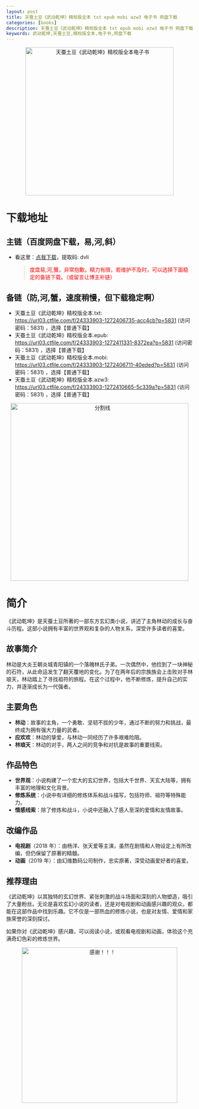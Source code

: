 ```yaml
---
layout: post
title: 天蚕土豆《武动乾坤》精校版全本 txt epub mobi azw3 电子书 网盘下载
categories: [books]
description: 天蚕土豆《武动乾坤》精校版全本 txt epub mobi azw3 电子书 网盘下载：https://qweree.cn/index.php/397/
keywords: 武动乾坤,天蚕土豆,精校版全本,电子书,网盘下载
---
```


<div align="center"><img src="https://pic.imgdb.cn/item/666d0d42d9c307b7e955aea9.jpg" alt="天蚕土豆《武动乾坤》精校版全本电子书" width="400px" height="auto"></div>

# 下载地址

## 主链（百度网盘下载，易,河,斜）

- 看这里：[点我下载](https://pan.baidu.com/s/1qZRtufNxueSwGGkzsLIB5A?pwd=dvli)，提取码: dvli

  > <p style="color:red" >度盘易,河,蟹，非常抱歉。精力有限，若维护不及时，可以选择下面稳定的备链下载。（或留言让博主补链）</p>

## 备链（防,河,蟹，速度稍慢，但下载稳定啊）

- 天蚕土豆《武动乾坤》精校版全本.txt: <https://url03.ctfile.com/f/24333903-1272406735-acc4cb?p=5831> (访问密码：5831) ，选择【普通下载】
- 天蚕土豆《武动乾坤》精校版全本.epub: <https://url03.ctfile.com/f/24333903-1272411331-8372ea?p=5831> (访问密码：5831) ，选择【普通下载】
- 天蚕土豆《武动乾坤》精校版全本.mobi: <https://url03.ctfile.com/f/24333903-1272406711-40eded?p=5831> (访问密码：5831) ，选择【普通下载】
- 天蚕土豆《武动乾坤》精校版全本.azw3: <https://url03.ctfile.com/f/24333903-1272410665-5c339a?p=5831> (访问密码：5831) ，选择【普通下载】

<div align="center"><img src="https://pic.imgdb.cn/item/6612476468eb935713c85291.gif" alt="分割线" width="480px" height="auto"/></div>

# 简介

《武动乾坤》是天蚕土豆所著的一部东方玄幻类小说，讲述了主角林动的成长与奋斗历程。这部小说拥有丰富的世界观和复杂的人物关系，深受许多读者的喜爱。

## 故事简介

林动是大炎王朝炎城青阳镇的一个落魄林氏子弟。一次偶然中，他捡到了一块神秘的石符，从此命运发生了翻天覆地的变化。为了在两年后的宗族族会上击败对手林琅天，林动踏上了寻找祖符的旅程。在这个过程中，他不断修炼，提升自己的实力，并逐渐成长为一代强者。

## 主要角色

- **林动**：故事的主角，一个勇敢、坚韧不拔的少年，通过不断的努力和挑战，最终成为拥有强大力量的武者。
- **应欢欢**：林动的挚爱，与林动一同经历了许多艰难险阻。
- **林琅天**：林动的对手，两人之间的竞争和对抗是故事的重要线索。

## 作品特色

- **世界观**：小说构建了一个宏大的玄幻世界，包括大千世界、天玄大陆等，拥有丰富的地理和文化背景。
- **修炼系统**：小说中有详细的修炼体系和战斗描写，包括符师、祖符等特殊能力。
- **情感线索**：除了修炼和战斗，小说中还融入了感人至深的爱情和友情故事。

## 改编作品

- **电视剧**（2018 年）：由杨洋、张天爱等主演，虽然在剧情和人物设定上有所改编，但仍保留了原著的精髓。
- **动画**（2019 年）：由幻维数码公司制作，忠实原著，深受动画爱好者的喜爱。

## 推荐理由

《武动乾坤》以其独特的玄幻世界、紧张刺激的战斗场面和深刻的人物塑造，吸引了大量粉丝。无论是喜欢玄幻小说的读者，还是对电视剧和动画感兴趣的观众，都能在这部作品中找到乐趣。它不仅是一部热血的修炼小说，也是对友情、爱情和家族荣誉的深刻探讨。

如果你对《武动乾坤》感兴趣，可以阅读小说，或观看电视剧和动画，体验这个充满奇幻色彩的修炼世界。

<div align="center"><img src="https://pic.imgdb.cn/item/661246bf68eb935713c7f81c.gif" alt="感谢！！！" width="420px" height="auto"/></div>
